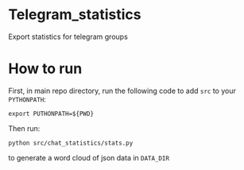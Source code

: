 # Telegram_statistics
Export statistics for telegram groups

# How to run
First, in main repo directory, run the following code to add `src` to your `PYTHONPATH`:
```
export PUTHONPATH=${PWD}
```

Then run:
```
python src/chat_statistics/stats.py
```
to generate a word cloud of json data in `DATA_DIR`
